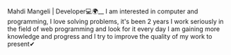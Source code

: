 Mahdi Mangeli | Developer💻🌍__
I am interested in computer and programming, I love solving problems, it's been 2 years
I work seriously in the field of web programming and look for it every day
I am gaining more knowledge and progress and I try to improve the quality of my work
to present✔

